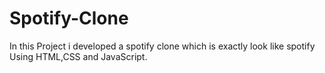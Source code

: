 # Spotify-Clone
In this Project i developed a spotify clone which is exactly look like spotify Using HTML,CSS and JavaScript.
